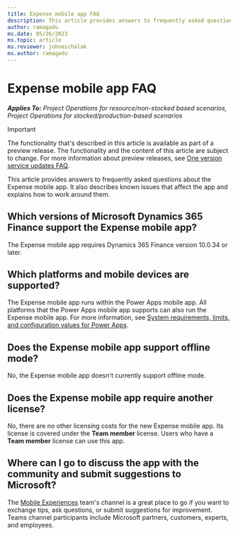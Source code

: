```yaml
---
title: Expense mobile app FAQ
description: This article provides answers to frequently asked questions about the Expense mobile app.
author: ramagadu
ms.date: 05/26/2023
ms.topic: article
ms.reviewer: johnmichalak
ms.author: ramagadu
---
```


# Expense mobile app FAQ

_**Applies To:** Project Operations for resource/non-stocked based scenarios, Project Operations for stocked/production-based scenarios_

> [!IMPORTANT]
> The functionality that's described in this article is available as part of a preview release. The functionality and the content of this article are subject to change. For more information about preview releases, see [One version service updates FAQ](/dynamics365/unified-operations/fin-and-ops/get-started/one-version.md).

This article provides answers to frequently asked questions about the Expense mobile app. It also describes known issues that affect the app and explains how to work around them.

## Which versions of Microsoft Dynamics 365 Finance support the Expense mobile app?

The Expense mobile app requires Dynamics 365 Finance version 10.0.34 or later.

## Which platforms and mobile devices are supported?

The Expense mobile app runs within the Power Apps mobile app. All platforms that the Power Apps mobile app supports can also run the Expense mobile app. For more information, see [System requirements, limits, and configuration values for Power Apps](/power-apps/limits-and-config.md).

## Does the Expense mobile app support offline mode?

No, the Expense mobile app doesn't currently support offline mode.

## Does the Expense mobile app require another license?

No, there are no other licensing costs for the new Expense mobile app. Its license is covered under the **Team member** license. Users who have a **Team member** license can use this app.

## Where can I go to discuss the app with the community and submit suggestions to Microsoft?

The [Mobile Experiences](https://teams.microsoft.com/l/channel/19%3A7f1fd50904c24fe9ab31b221a73fcc64%40thread.tacv2/Mobile%2520Experiences?groupId=b781f78d-32f2-432f-b1fa-265d8259f9be&tenantId=72f988bf-86f1-41af-91ab-2d7cd011db47) team's channel is a great place to go if you want to exchange tips, ask questions, or submit suggestions for improvement. Teams channel participants include Microsoft partners, customers, experts, and employees.
